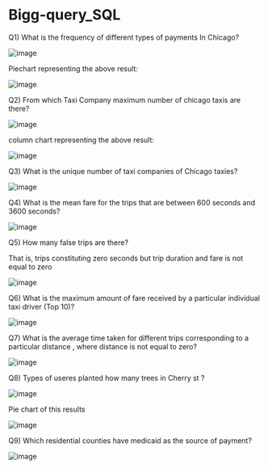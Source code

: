 # Bigg-query_SQL

Q1) What is the frequency of different types of payments In Chicago?

![image](https://user-images.githubusercontent.com/100786231/156534415-c7474d5e-f6be-42fd-b603-f61cc3976977.png)

Piechart representing the above result:

![image](https://user-images.githubusercontent.com/100786231/156534985-fdef05f2-a124-4d73-bda5-06a27c3eb1cb.png)

Q2) From which Taxi Company maximum number of chicago taxis are there?

![image](https://user-images.githubusercontent.com/100786231/156556039-820c1a35-bb25-44c9-bcd0-1dadb7285d13.png)

column chart representing the above result:

![image](https://user-images.githubusercontent.com/100786231/156556473-c7b47509-376f-4f79-b810-6f235c87ef4f.png)

Q3) What is the unique number of taxi companies of Chicago taxies?

![image](https://user-images.githubusercontent.com/100786231/156560039-5b5047d8-194c-43df-af7e-62cb6da71bf1.png)

Q4) What is the mean fare for the trips that are between 600 seconds and 3600 seconds?

![image](https://user-images.githubusercontent.com/100786231/156573675-0b910a42-7558-4f62-bee4-27cb04bdcc39.png)

Q5) How many false  trips are there? 


That is, trips  constituting zero seconds but trip duration and fare is not equal to zero 

![image](https://user-images.githubusercontent.com/100786231/156585722-66e77423-aeda-4a70-957b-882179f971d3.png)

Q6) What is the  maximum amount of fare received by a particular individual taxi driver (Top 10)?

![image](https://user-images.githubusercontent.com/100786231/156717253-ac56009b-99b4-40f9-82f4-ab57d7444976.png)

Q7) What is the average time taken for different trips corresponding to a particular distance , where distance is not equal to zero?

![image](https://user-images.githubusercontent.com/100786231/156754477-9a58797a-5b92-44ea-bb76-68a357d008f8.png)

 Q8) Types of useres planted how many trees in Cherry st ?
 
 ![image](https://user-images.githubusercontent.com/100786231/156873537-c09dc42b-0833-4ea9-9d0c-208f89e8d53e.png)
 
 Pie chart of this results 
 
 ![image](https://user-images.githubusercontent.com/100786231/156873576-c72995b0-fee1-44b5-89d6-e8c2985e4180.png)


Q9) Which residential counties have medicaid as the source of payment?

![image](https://user-images.githubusercontent.com/100786231/156885572-7b10c1e0-7d4b-4ac0-974c-e4a99fc83b21.png)






